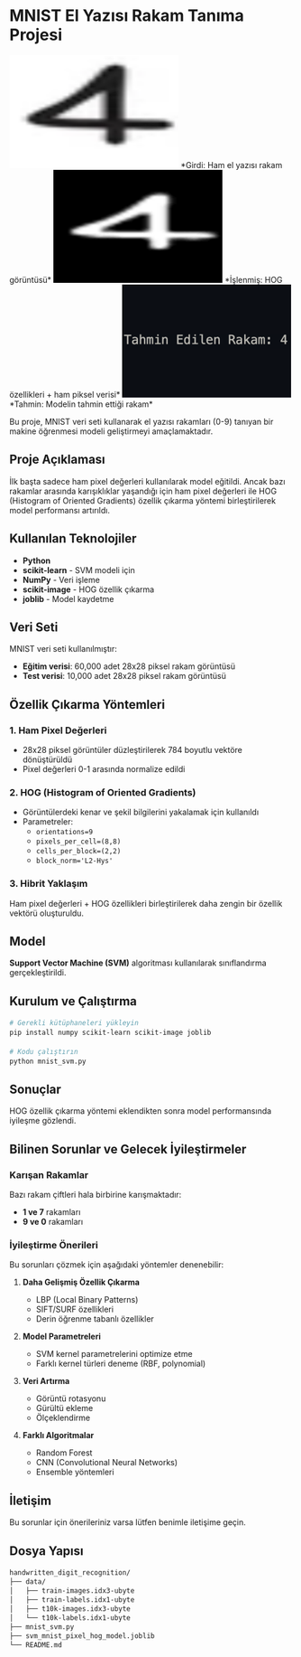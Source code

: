 # MNIST El Yazısı Rakam Tanıma Projesi

<img src="input.png" alt="Input" width="300" height="200">
*Girdi: Ham el yazısı rakam görüntüsü*

<img src="processed.png" alt="Processed" width="300" height="200">
*İşlenmiş: HOG özellikleri + ham piksel verisi*

<img src="result.png" alt="Output" width="300" height="200">
*Tahmin: Modelin tahmin ettiği rakam*

Bu proje, MNIST veri seti kullanarak el yazısı rakamları (0-9) tanıyan bir makine öğrenmesi modeli geliştirmeyi amaçlamaktadır.

## Proje Açıklaması

İlk başta sadece ham pixel değerleri kullanılarak model eğitildi. Ancak bazı rakamlar arasında karışıklıklar yaşandığı için ham pixel değerleri ile HOG (Histogram of Oriented Gradients) özellik çıkarma yöntemi birleştirilerek model performansı artırıldı.

## Kullanılan Teknolojiler

- **Python**
- **scikit-learn** - SVM modeli için
- **NumPy** - Veri işleme
- **scikit-image** - HOG özellik çıkarma
- **joblib** - Model kaydetme

## Veri Seti

MNIST veri seti kullanılmıştır:
- **Eğitim verisi**: 60,000 adet 28x28 piksel rakam görüntüsü
- **Test verisi**: 10,000 adet 28x28 piksel rakam görüntüsü

## Özellik Çıkarma Yöntemleri

### 1. Ham Pixel Değerleri
- 28x28 piksel görüntüler düzleştirilerek 784 boyutlu vektöre dönüştürüldü
- Pixel değerleri 0-1 arasında normalize edildi

### 2. HOG (Histogram of Oriented Gradients)
- Görüntülerdeki kenar ve şekil bilgilerini yakalamak için kullanıldı
- Parametreler:
  - `orientations=9`
  - `pixels_per_cell=(8,8)`
  - `cells_per_block=(2,2)`
  - `block_norm='L2-Hys'`

### 3. Hibrit Yaklaşım
Ham pixel değerleri + HOG özellikleri birleştirilerek daha zengin bir özellik vektörü oluşturuldu.

## Model

**Support Vector Machine (SVM)** algoritması kullanılarak sınıflandırma gerçekleştirildi.

## Kurulum ve Çalıştırma

```bash
# Gerekli kütüphaneleri yükleyin
pip install numpy scikit-learn scikit-image joblib

# Kodu çalıştırın
python mnist_svm.py
```

## Sonuçlar

HOG özellik çıkarma yöntemi eklendikten sonra model performansında iyileşme gözlendi.

## Bilinen Sorunlar ve Gelecek İyileştirmeler

### Karışan Rakamlar
Bazı rakam çiftleri hala birbirine karışmaktadır:
- **1 ve 7** rakamları
- **9 ve 0** rakamları

### İyileştirme Önerileri
Bu sorunları çözmek için aşağıdaki yöntemler denenebilir:

1. **Daha Gelişmiş Özellik Çıkarma**
   - LBP (Local Binary Patterns)
   - SIFT/SURF özellikleri
   - Derin öğrenme tabanlı özellikler

2. **Model Parametreleri**
   - SVM kernel parametrelerini optimize etme
   - Farklı kernel türleri deneme (RBF, polynomial)

3. **Veri Artırma**
   - Görüntü rotasyonu
   - Gürültü ekleme
   - Ölçeklendirme

4. **Farklı Algoritmalar**
   - Random Forest
   - CNN (Convolutional Neural Networks)
   - Ensemble yöntemleri

## İletişim

Bu sorunlar için önerileriniz varsa lütfen benimle iletişime geçin.

## Dosya Yapısı

```
handwritten_digit_recognition/
├── data/
│   ├── train-images.idx3-ubyte
│   ├── train-labels.idx1-ubyte
│   ├── t10k-images.idx3-ubyte
│   └── t10k-labels.idx1-ubyte
├── mnist_svm.py
├── svm_mnist_pixel_hog_model.joblib
└── README.md
```
